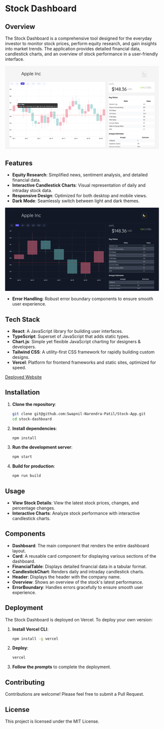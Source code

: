 # Stock Dashboard

## Overview

The Stock Dashboard is a comprehensive tool designed for the everyday investor to monitor stock prices, perform equity research, and gain insights into market trends. The application provides detailed financial data, candlestick charts, and an overview of stock performance in a user-friendly interface.

![Dashboard Screenshot](public/Image2.png)

## Features

- **Equity Research**: Simplified news, sentiment analysis, and detailed financial data.
- **Interactive Candlestick Charts**: Visual representation of daily and intraday stock data.
- **Responsive Design**: Optimized for both desktop and mobile views.
- **Dark Mode**: Seamlessly switch between light and dark themes.

![Dark Mode](public/Image1.png)
- **Error Handling**: Robust error boundary components to ensure smooth user experience.

## Tech Stack

- **React**: A JavaScript library for building user interfaces.
- **TypeScript**: Superset of JavaScript that adds static types.
- **Chart.js**: Simple yet flexible JavaScript charting for designers & developers.
- **Tailwind CSS**: A utility-first CSS framework for rapidly building custom designs.
- **Vercel**: Platform for frontend frameworks and static sites, optimized for speed.

[Deployed Website](stock-app-theta-bice.vercel.app)


## Installation

1. **Clone the repository**:
    ```sh
    git clone git@github.com:Swapnil-Narendra-Patil/Stock-App.git
    cd stock-dashboard
    ```

2. **Install dependencies**:
    ```sh
    npm install
    ```

3. **Run the development server**:
    ```sh
    npm start
    ```

4. **Build for production**:
    ```sh
    npm run build
    ```

## Usage

- **View Stock Details**: View the latest stock prices, changes, and percentage changes.
- **Interactive Charts**: Analyze stock performance with interactive candlestick charts.

## Components

- **Dashboard**: The main component that renders the entire dashboard layout.
- **Card**: A reusable card component for displaying various sections of the dashboard.
- **FinancialTable**: Displays detailed financial data in a tabular format.
- **CandlestickChart**: Renders daily and intraday candlestick charts.
- **Header**: Displays the header with the company name.
- **Overview**: Shows an overview of the stock's latest performance.
- **ErrorBoundary**: Handles errors gracefully to ensure smooth user experience.


## Deployment

The Stock Dashboard is deployed on Vercel. To deploy your own version:

1. **Install Vercel CLI**:
    ```sh
    npm install -g vercel
    ```

2. **Deploy**:
    ```sh
    vercel
    ```

3. **Follow the prompts** to complete the deployment.

## Contributing

Contributions are welcome! Please feel free to submit a Pull Request.

## License

This project is licensed under the MIT License.

